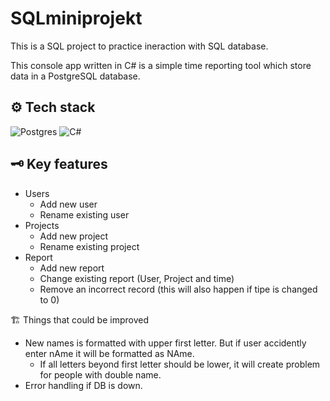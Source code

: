 # SQLminiprojekt

This is a SQL project to practice ineraction with SQL database.

This console app written in C# is a simple time reporting tool which store data in a PostgreSQL database.

## ⚙ Tech stack
![Postgres](https://img.shields.io/badge/postgres-%23316192.svg?style=for-the-badge&logo=postgresql&logoColor=white)
![C#](https://img.shields.io/badge/c%23-%23239120.svg?style=for-the-badge&logo=c-sharp&logoColor=white)



## 🗝 Key features

  - Users
    - Add new user
    - Rename existing user
  - Projects
    - Add new project
    - Rename existing project
  - Report
    - Add new report
    - Change existing report (User, Project and time)
    - Remove an incorrect record (this will also happen if tipe is changed to 0)

🏗 Things that could be improved

-   New names is formatted with upper first letter. But if user accidently enter nAme it will be formatted as NAme. 
    -   If all letters beyond first letter should be lower, it will create problem for people with double name.
-  Error handling if DB is down.